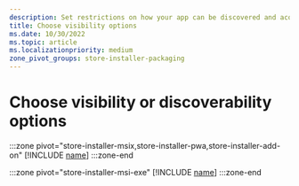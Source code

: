 ```yaml
---
description: Set restrictions on how your app can be discovered and acquired, including whether people can find your app in the Store or see its Store listing at all.
title: Choose visibility options
ms.date: 10/30/2022
ms.topic: article
ms.localizationpriority: medium
zone_pivot_groups: store-installer-packaging
---
```


# Choose visibility or discoverability options

:::zone pivot="store-installer-msix,store-installer-pwa,store-installer-add-on"
[!INCLUDE [name](../../../includes/store/msix/visibility-options.md)]
:::zone-end

:::zone pivot="store-installer-msi-exe"
[!INCLUDE [name](../../../includes/store/msi/visibility-options.md)]
:::zone-end
